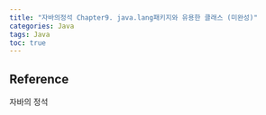 ```yaml
---
title: "자바의정석 Chapter9. java.lang패키지와 유용한 클래스 (미완성)"
categories: Java
tags: Java
toc: true
---
```


## 

## Reference
자바의 정석